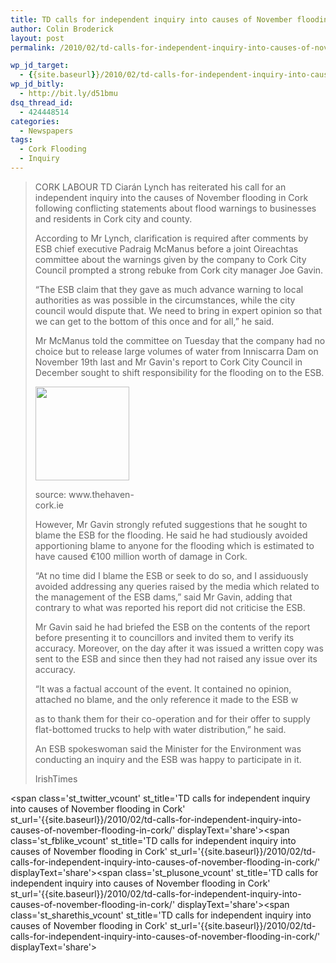 ```yaml
---
title: TD calls for independent inquiry into causes of November flooding in Cork
author: Colin Broderick
layout: post
permalink: /2010/02/td-calls-for-independent-inquiry-into-causes-of-november-flooding-in-cork/

wp_jd_target:
  - {{site.baseurl}}/2010/02/td-calls-for-independent-inquiry-into-causes-of-november-flooding-in-cork/
wp_jd_bitly:
  - http://bit.ly/d51bmu
dsq_thread_id:
  - 424448514
categories:
  - Newspapers
tags:
  - Cork Flooding
  - Inquiry
---
```

> CORK LABOUR TD Ciarán Lynch has reiterated his call for an independent inquiry into the causes of November flooding in Cork following conflicting statements about flood warnings to businesses and residents in Cork city and county.
> 
> According to Mr Lynch, clarification is required after comments by ESB chief executive Padraig McManus before a joint Oireachtas committee about the warnings given by the company to Cork City Council prompted a strong rebuke from Cork city manager Joe Gavin.
> 
> “The ESB claim that they gave as much advance warning to local authorities as was possible in the circumstances, while the city council would dispute that. We need to bring in expert opinion so that we can get to the bottom of this once and for all,” he said.
> 
> Mr McManus told the committee on Tuesday that the company had no choice but to release large volumes of water from Inniscarra Dam on November 19th last and Mr Gavin's report to Cork City Council in December sought to shift responsibility for the flooding on to the ESB.
> 
> <div id="attachment_435" class="wp-caption alignleft" style="width: 160px">
>   <a href="{{site.baseurl}}/wp-content/uploads/2010/02/Flood2.jpg"><img class="size-thumbnail wp-image-435" title="Cork Flooding" src="{{site.baseurl}}/wp-content/uploads/2010/02/Flood2-150x150.jpg" alt="" width="150" height="150" /></a><p class="wp-caption-text">
>     source: www.thehaven-cork.ie
>   </p>
> </div>
> 
> However, Mr Gavin strongly refuted suggestions that he sought to blame the ESB for the flooding. He said he had studiously avoided apportioning blame to anyone for the flooding which is estimated to have caused €100 million worth of damage in Cork.
> 
> “At no time did I blame the ESB or seek to do so, and I assiduously avoided addressing any queries raised by the media which related to the management of the ESB dams,” said Mr Gavin, adding that contrary to what was reported his report did not criticise the ESB.
> 
> Mr Gavin said he had briefed the ESB on the contents of the report before presenting it to councillors and invited them to verify its accuracy. Moreover, on the day after it was issued a written copy was sent to the ESB and since then they had not raised any issue over its accuracy.
> 
> “It was a factual account of the event. It contained no opinion, attached no blame, and the only reference it made to the ESB w
> 
> as to thank them for their co-operation and for their offer to supply flat-bottomed trucks to help with water distribution,” he said.
> 
> An ESB spokeswoman said the Minister for the Environment was conducting an inquiry and the ESB was happy to participate in it.
> 
> IrishTimes

<span class='st\_twitter\_vcount' st\_title='TD calls for independent inquiry into causes of November flooding in Cork' st\_url='{{site.baseurl}}/2010/02/td-calls-for-independent-inquiry-into-causes-of-november-flooding-in-cork/' displayText='share'></span><span class='st\_fblike\_vcount' st\_title='TD calls for independent inquiry into causes of November flooding in Cork' st\_url='{{site.baseurl}}/2010/02/td-calls-for-independent-inquiry-into-causes-of-november-flooding-in-cork/' displayText='share'></span><span class='st\_plusone\_vcount' st\_title='TD calls for independent inquiry into causes of November flooding in Cork' st\_url='{{site.baseurl}}/2010/02/td-calls-for-independent-inquiry-into-causes-of-november-flooding-in-cork/' displayText='share'></span><span class='st\_sharethis\_vcount' st\_title='TD calls for independent inquiry into causes of November flooding in Cork' st\_url='{{site.baseurl}}/2010/02/td-calls-for-independent-inquiry-into-causes-of-november-flooding-in-cork/' displayText='share'></span>